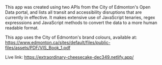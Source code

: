 This app was created using two APIs from the City of Edmonton's Open Data portal, and lists all transit and accessibility disruptions that are currently in effective. It makes extensive use of JavaScript tenaries, regex expresssions and JavaScript methods to convert the data to a more human readable format. 

This app uses the City of Edmonton's brand colours, available at: https://www.edmonton.ca/sites/default/files/public-files/assets/PDF/VIS_Book_1.pdf

Live link: https://extraordinary-cheesecake-dec349.netlify.app/
